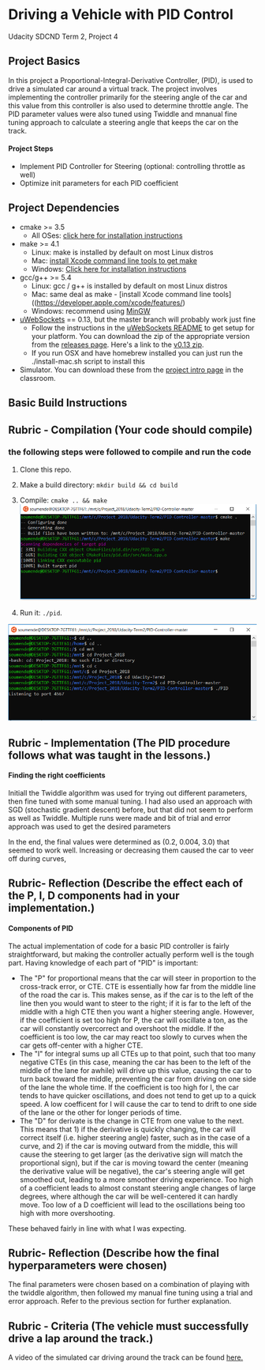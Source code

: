 # Driving a Vehicle with PID Control
Udacity SDCND Term 2, Project 4

## Project Basics
In this project a Proportional-Integral-Derivative Controller, (PID), is used  to drive a simulated car around a virtual track. The project involves implementing the controller primarily for the steering angle of the car and this value from this controller is also used to determine throttle angle. The PID parameter values were also tuned using Twiddle and mnanual fine tuning approach to calculate a steering angle that keeps the car on the track.

#### Project Steps
* Implement PID Controller for Steering (optional: controlling throttle as well)
* Optimize init parameters for each PID coefficient

## Project Dependencies

* cmake >= 3.5
  * All OSes: [click here for installation instructions](https://cmake.org/install/)
* make >= 4.1
  * Linux: make is installed by default on most Linux distros
  * Mac: [install Xcode command line tools to get make](https://developer.apple.com/xcode/features/)
  * Windows: [Click here for installation instructions](http://gnuwin32.sourceforge.net/packages/make.htm)
* gcc/g++ >= 5.4
  * Linux: gcc / g++ is installed by default on most Linux distros
  * Mac: same deal as make - [install Xcode command line tools]((https://developer.apple.com/xcode/features/)
  * Windows: recommend using [MinGW](http://www.mingw.org/)
* [uWebSockets](https://github.com/uWebSockets/uWebSockets) == 0.13, but the master branch will probably work just fine
  * Follow the instructions in the [uWebSockets README](https://github.com/uWebSockets/uWebSockets/blob/master/README.md) to get setup for your platform. You can download the zip of the appropriate version from the [releases page](https://github.com/uWebSockets/uWebSockets/releases). Here's a link to the [v0.13 zip](https://github.com/uWebSockets/uWebSockets/archive/v0.13.0.zip).
  * If you run OSX and have homebrew installed you can just run the ./install-mac.sh script to install this
* Simulator. You can download these from the [project intro page](https://github.com/udacity/CarND-PID-Control-Project/releases) in the classroom.

## Basic Build Instructions 
## Rubric - Compilation (Your code should compile)
### the following steps were followed to compile and run the code

1. Clone this repo.
2. Make a build directory: `mkdir build && cd build`
3. Compile: `cmake .. && make`
![See Screenshot](./images/make_build.PNG)

4. Run it: `./pid`. 

![See Screenshot](./images/listening_mode.PNG)

## Rubric - Implementation (The PID procedure follows what was taught in the lessons.)
#### Finding the right coefficients

Initiall the Twiddle algorithm was used for trying out different parameters, then fine tuned with some manual tuning. I had also used an approach with SGD (stochastic gradient descent) before, but that did not seem to perform as well as Twiddle. Multiple runs were made and bit of trial and error approach was used to get the desired parameters

In the end, the final values were determined as (0.2, 0.004, 3.0) that seemed to work well. Increasing or decreasing them caused the  car to veer off during curves, 

## Rubric- Reflection  (Describe the effect each of the P, I, D components had in your implementation.)

#### Components of PID
The actual implementation of code for a basic PID controller is fairly straightforward, but making the controller actually perform well is the tough part. Having knowledge of each part of "PID" is important:
* The "P" for proportional means that the car will steer in proportion to the cross-track error, or CTE. CTE is essentially how far from the middle line of the road the car is. This makes sense, as if the car is to the left of the line then you would want to steer to the right; if it is far to the left of the middle with a high CTE then you want a higher steering angle. However, if the coefficient is set too high for P, the car will oscillate a ton, as the car will constantly overcorrect and overshoot the middle. If the coefficient is too low, the car may react too slowly to curves when the car gets off-center with a higher CTE.
* The "I" for integral sums up all CTEs up to that point, such that too many negative CTEs (in this case, meaning the car has been to the left of the middle of the lane for awhile) will drive up this value, causing the car to turn back toward the middle, preventing the car from driving on one side of the lane the whole time. If the coefficient is too high for I, the car tends to have quicker oscillations, and does not tend to get up to a quick speed. A low coefficent for I will cause the car to tend to drift to one side of the lane or the other for longer periods of time.
* The "D" for derivate is the change in CTE from one value to the next. This means that 1) if the derivative is quickly changing, the car will correct itself (i.e. higher steering angle) faster, such as in the case of a curve, and 2) if the car is moving outward from the middle, this will cause the steering to get larger (as the derivative sign will match the proportional sign), but if the car is moving toward the center (meaning the derivative value will be negative), the car's steering angle will get smoothed out, leading to a more smoother driving experience. Too high of a coefficient leads to almost constant steering angle changes of large degrees, where although the car will be well-centered it can hardly move. Too low of a D coefficient will lead to the oscillations being too high with more overshooting.

These behaved fairly in line with what I was expecting.

## Rubric- Reflection (Describe how the final hyperparameters were chosen)

The final parameters were chosen based on a combination of playing with the twiddle algorithm, then followed my manual fine tuning using a trial and error approach. Refer to the previous section for further explanation.


## Rubric - Criteria (The vehicle must successfully drive a lap around the track.)
A video of the simulated car driving around the track can be found [here.](https://github.com/mvirgo/PID-Control-Project/blob/master/PID_control_vid.mov)



